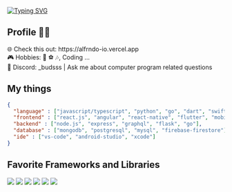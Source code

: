 [![Typing SVG](https://readme-typing-svg.demolab.com/?lines=👋+Hi+There,+I'm+Aldi!;✨A+Software+Developer+You've+Ever+Wanted)](https://git.io/typing-svg)

## Profile 👦🏻

 <p>🌐 Check this out: https://alfrndo-io.vercel.app<br/>
 🎮 Hobbies: 🎤 ⚽️ 🎶, Coding ...<br/>
 💬 Discord: _budsss | Ask me about computer program related questions</p>
 
## My things

```json
{
  "language" : ["javascript/typescript", "python", "go", "dart", "swift", "kotlin"],
  "frontend" : ["react.js", "angular", "react-native", "flutter", "mobile-ios/android" ],
  "backend" : ["node.js", "express", "graphql", "flask", "go"],
  "database" : ["mongodb", "postgresql", "mysql", "firebase-firestore"],
  "ide" : ["vs-code", "android-studio", "xcode"]
}
```

## Favorite Frameworks and Libraries

<p>
  <img src="https://img.shields.io/badge/React-20232A?style=for-the-badge&logo=react&logoColor=61DAFB" />
  <img src="https://img.shields.io/badge/next.js-000000?style=for-the-badge&logo=nextdotjs&logoColor=white" />
  <img src="https://img.shields.io/badge/React_Native-20232A?style=for-the-badge&logo=react&logoColor=61DAFB" />
  <img src="https://img.shields.io/badge/Node.js-339933?style=for-the-badge&logo=nodedotjs&logoColor=white" />
  <img src="https://img.shields.io/badge/Angular-DD0031?style=for-the-badge&logo=angular&logoColor=white" />
  <img src="https://img.shields.io/badge/Tailwind_CSS-38B2AC?style=for-the-badge&logo=tailwind-css&logoColor=white" />
</p>

